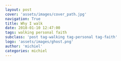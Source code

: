 ```yaml
---
layout: post
cover: 'assets/images/cover_path.jpg'
navigation: True
title: Why I walk
date: 2018-01-10 12:47:00
tags: walking personal faith
subclass: 'post tag-walking tag-personal tag-faith'
logo: 'assets/images/ghost.png'
author: 'michiel'
categories: michiel 
---
```


